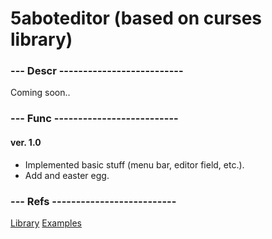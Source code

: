 # 5aboteditor (based on curses library)

### --- Descr --------------------------

Coming soon..

### --- Func --------------------------

#### ver. 1.0

* Implemented basic stuff (menu bar, editor field, etc.).
* Add and easter egg.

### --- Refs --------------------------

[Library](http://pubs.opengroup.org/onlinepubs/7908799/xcurses/curses.h.html)
[Examples](http://alexber220.narod.ru/ncurses/)
